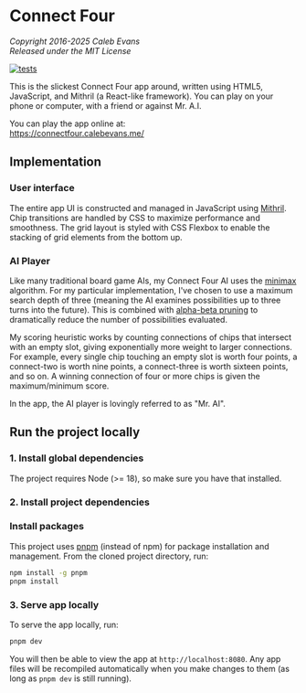 # Connect Four

_Copyright 2016-2025 Caleb Evans_  
_Released under the MIT License_

[![tests](https://github.com/caleb531/connect-four/actions/workflows/tests.yml/badge.svg)](https://github.com/caleb531/connect-four/actions/workflows/tests.yml)

<!-- [![Coverage Status](https://coveralls.io/repos/github/caleb531/connect-four/badge.svg?branch=main)](https://coveralls.io/github/caleb531/connect-four?branch=main) -->

This is the slickest Connect Four app around, written using HTML5, JavaScript,
and Mithril (a React-like framework). You can play on your phone or computer,
with a friend or against Mr. A.I.

You can play the app online at:  
https://connectfour.calebevans.me/

## Implementation

### User interface

The entire app UI is constructed and managed in JavaScript using
[Mithril][mithril]. Chip transitions are handled by CSS to maximize performance
and smoothness. The grid layout is styled with CSS Flexbox to enable the
stacking of grid elements from the bottom up.

[mithril]: http://mithril.js.org/

### AI Player

Like many traditional board game AIs, my Connect Four AI uses the
[minimax][minimax] algorithm. For my particular implementation, I've chosen to
use a maximum search depth of three (meaning the AI examines possibilities up to
three turns into the future). This is combined with [alpha-beta pruning][abp] to
dramatically reduce the number of possibilities evaluated.

My scoring heuristic works by counting connections of chips that intersect with
an empty slot, giving exponentially more weight to larger connections. For
example, every single chip touching an empty slot is worth four points, a
connect-two is worth nine points, a connect-three is worth sixteen points, and
so on. A winning connection of four or more chips is given the maximum/minimum
score.

In the app, the AI player is lovingly referred to as "Mr. AI".

[minimax]: https://en.wikipedia.org/wiki/Minimax
[abp]: https://en.wikipedia.org/wiki/Alpha%E2%80%93beta_pruning

## Run the project locally

### 1. Install global dependencies

The project requires Node (>= 18), so make sure you have that installed.

### 2. Install project dependencies

### Install packages

This project uses [pnpm][pnpm] (instead of npm) for package installation and
management. From the cloned project directory, run:

[pnpm]: https://pnpm.io/

```bash
npm install -g pnpm
pnpm install
```

### 3. Serve app locally

To serve the app locally, run:

```bash
pnpm dev
```

You will then be able to view the app at `http://localhost:8080`. Any app files
will be recompiled automatically when you make changes to them (as long as `pnpm dev` is still running).
